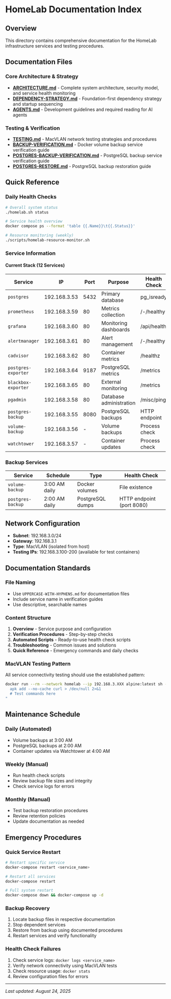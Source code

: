 # HomeLab Documentation Index

## Overview
This directory contains comprehensive documentation for the HomeLab infrastructure services and testing procedures.

## Documentation Files

### Core Architecture & Strategy
- **[ARCHITECTURE.md](ARCHITECTURE.md)** - Complete system architecture, security model, and service health monitoring
- **[DEPENDENCY-STRATEGY.md](DEPENDENCY-STRATEGY.md)** - Foundation-first dependency strategy and startup sequencing
- **[AGENTS.md](AGENTS.md)** - Development guidelines and required reading for AI agents

### Testing & Verification
- **[TESTING.md](TESTING.md)** - MacVLAN network testing strategies and procedures
- **[BACKUP-VERIFICATION.md](BACKUP-VERIFICATION.md)** - Docker volume backup service verification guide  
- **[POSTGRES-BACKUP-VERIFICATION.md](POSTGRES-BACKUP-VERIFICATION.md)** - PostgreSQL backup service verification guide
- **[POSTGRES-RESTORE.md](POSTGRES-RESTORE.md)** - PostgreSQL backup restoration guide

## Quick Reference

### Daily Health Checks
```bash
# Overall system status
./homelab.sh status

# Service health overview
docker compose ps --format 'table {{.Name}}\t{{.Status}}'

# Resource monitoring (weekly)
./scripts/homelab-resource-monitor.sh
```

### Service Information

#### Current Stack (12 Services)
| Service | IP | Port | Purpose | Health Check |
|---------|----|----|---------|--------------|
| `postgres` | 192.168.3.53 | 5432 | Primary database | pg_isready |
| `prometheus` | 192.168.3.59 | 80 | Metrics collection | /-/healthy |
| `grafana` | 192.168.3.60 | 80 | Monitoring dashboards | /api/health |
| `alertmanager` | 192.168.3.61 | 80 | Alert management | /-/healthy |
| `cadvisor` | 192.168.3.62 | 80 | Container metrics | /healthz |
| `postgres-exporter` | 192.168.3.64 | 9187 | PostgreSQL metrics | /metrics |
| `blackbox-exporter` | 192.168.3.65 | 80 | External monitoring | /metrics |
| `pgadmin` | 192.168.3.58 | 80 | Database administration | /misc/ping |
| `postgres-backup` | 192.168.3.55 | 8080 | PostgreSQL backups | HTTP endpoint |
| `volume-backup` | 192.168.3.56 | - | Volume backups | Process check |
| `watchtower` | 192.168.3.57 | - | Container updates | Process check |

### Backup Services
| Service | Schedule | Type | Health Check |
|---------|----------|------|--------------|
| `volume-backup` | 3:00 AM daily | Docker volumes | File existence |
| `postgres-backup` | 2:00 AM daily | PostgreSQL dumps | HTTP endpoint (port 8080) |

## Network Configuration
- **Subnet**: 192.168.3.0/24
- **Gateway**: 192.168.3.1  
- **Type**: MacVLAN (isolated from host)
- **Testing IPs**: 192.168.3.100-200 (available for test containers)

## Documentation Standards

### File Naming
- Use `UPPERCASE-WITH-HYPHENS.md` for documentation files
- Include service name in verification guides
- Use descriptive, searchable names

### Content Structure
1. **Overview** - Service purpose and configuration
2. **Verification Procedures** - Step-by-step checks
3. **Automated Scripts** - Ready-to-use health check scripts  
4. **Troubleshooting** - Common issues and solutions
5. **Quick Reference** - Emergency commands and daily checks

### MacVLAN Testing Pattern
All service connectivity testing should use the established pattern:
```bash
docker run --rm --network homelab --ip 192.168.3.XXX alpine:latest sh -c "
  apk add --no-cache curl > /dev/null 2>&1
  # Test commands here
"
```

## Maintenance Schedule

### Daily (Automated)
- Volume backups at 3:00 AM
- PostgreSQL backups at 2:00 AM  
- Container updates via Watchtower at 4:00 AM

### Weekly (Manual)
- Run health check scripts
- Review backup file sizes and integrity
- Check service logs for errors

### Monthly (Manual)  
- Test backup restoration procedures
- Review retention policies
- Update documentation as needed

## Emergency Procedures

### Quick Service Restart
```bash
# Restart specific service
docker-compose restart <service_name>

# Restart all services  
docker-compose restart

# Full system restart
docker-compose down && docker-compose up -d
```

### Backup Recovery
1. Locate backup files in respective documentation
2. Stop dependent services
3. Restore from backup using documented procedures
4. Restart services and verify functionality

### Health Check Failures
1. Check service logs: `docker logs <service_name>`
2. Verify network connectivity using MacVLAN tests  
3. Check resource usage: `docker stats`
4. Review configuration files for errors

---

*Last updated: August 24, 2025*
